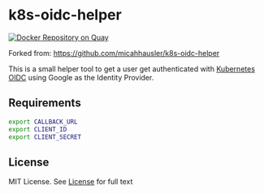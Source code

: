 # k8s-oidc-helper

[![Docker Repository on Quay](https://quay.io/repository/utilitywarehouse/k8s-oidc-helper/status "Docker Repository on Quay")](https://quay.io/repository/utilitywarehouse/k8s-oidc-helper)

Forked from: https://github.com/micahhausler/k8s-oidc-helper

This is a small helper tool to get a user get authenticated with
[Kubernetes OIDC](http://kubernetes.io/docs/admin/authentication/) using Google
as the Identity Provider.

## Requirements

```sh
export CALLBACK_URL
export CLIENT_ID
export CLIENT_SECRET
```

## License

MIT License. See [License](/LICENSE) for full text
